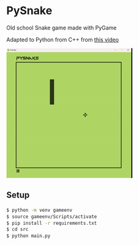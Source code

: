 # PySnake

Old school Snake game made with PyGame

Adapted to Python from C++ from [this video](https://www.youtube.com/watch?v=LGqsnM_WEK4&pp=ygUMc25ha2UgcmF5bGli)

![PySnake](graphics/pysnake.gif)

## Setup

```sh
$ python -m venv gameenv
$ source gameenv/Scripts/activate
$ pip install -r requirements.txt
$ cd src
$ python main.py
```
